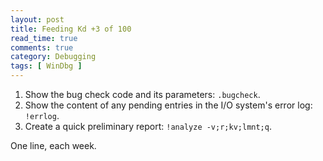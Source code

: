 ```yaml
---
layout: post
title: Feeding Kd +3 of 100
read_time: true  
comments: true
category: Debugging
tags: [ WinDbg ]
---
```


1. Show the bug check code and its parameters: `.bugcheck`.
2. Show the content of any pending entries in the I/O system's error log: `!errlog`.
3. Create a quick preliminary report: `!analyze -v;r;kv;lmnt;q`.

One line, each week.

